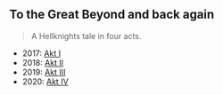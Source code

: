 ## To the Great Beyond and back again

> A Hellknights tale in four acts.

* 2017: [Akt I](act1.html)
* 2018: [Akt II](act2.html)
* 2019: [Akt III](act3.html)
* 2020: [Akt IV](act4.html)
